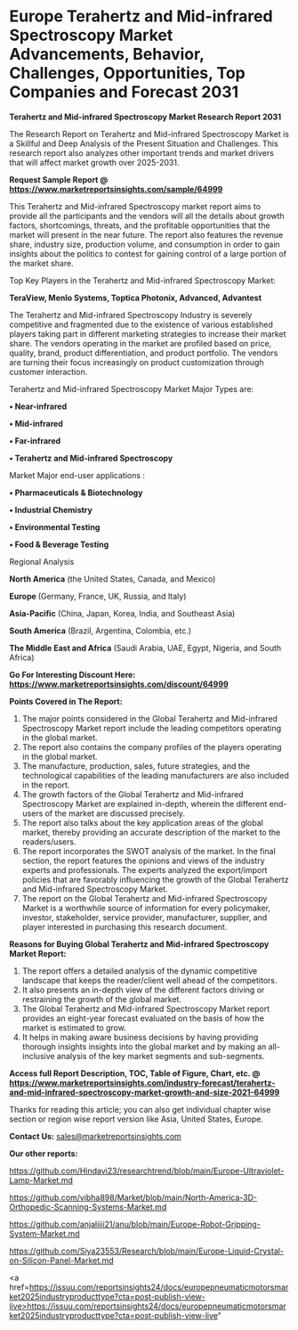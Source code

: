 # Europe Terahertz and Mid-infrared Spectroscopy Market Advancements, Behavior, Challenges, Opportunities, Top Companies and Forecast 2031

<strong>Terahertz and Mid-infrared Spectroscopy Market Research Report 2031</strong>

The Research Report on Terahertz and Mid-infrared Spectroscopy Market is a Skillful and Deep Analysis of the Present Situation and Challenges. This research report also analyzes other important trends and market drivers that will affect market growth over 2025-2031.

<strong>Request Sample Report @ <a href=https://www.marketreportsinsights.com/sample/64999>https://www.marketreportsinsights.com/sample/64999</a></strong>

This Terahertz and Mid-infrared Spectroscopy market report aims to provide all the participants and the vendors will all the details about growth factors, shortcomings, threats, and the profitable opportunities that the market will present in the near future. The report also features the revenue share, industry size, production volume, and consumption in order to gain insights about the politics to contest for gaining control of a large portion of the market share.

Top Key Players in the Terahertz and Mid-infrared Spectroscopy Market:

<strong>TeraView, Menlo Systems, Toptica Photonix, Advanced, Advantest</strong>

The Terahertz and Mid-infrared Spectroscopy Industry is severely competitive and fragmented due to the existence of various established players taking part in different marketing strategies to increase their market share. The vendors operating in the market are profiled based on price, quality, brand, product differentiation, and product portfolio. The vendors are turning their focus increasingly on product customization through customer interaction.

Terahertz and Mid-infrared Spectroscopy Market Major Types are:

<strong>• Near-infrared

• Mid-infrared

• Far-infrared

• Terahertz and Mid-infrared Spectroscopy</strong>

Market Major end-user applications :

<strong>• Pharmaceuticals & Biotechnology

• Industrial Chemistry

• Environmental Testing

• Food & Beverage Testing</strong>

Regional Analysis

</u><strong><b>North America</b></strong> (the United States, Canada, and Mexico)

<strong><b>Europe </b></strong>(Germany, France, UK, Russia, and Italy)

<strong><b>Asia-Pacific</b></strong> (China, Japan, Korea, India, and Southeast Asia)

<strong><b>South America</b></strong> (Brazil, Argentina, Colombia, etc.)

<strong><b>The Middle East and Africa</b></strong> (Saudi Arabia, UAE, Egypt, Nigeria, and South Africa)

<strong>Go For Interesting Discount Here: <a href=https://www.marketreportsinsights.com/discount/64999>https://www.marketreportsinsights.com/discount/64999</a></strong>

<strong>Points Covered in The Report:</strong>
<ol>
  <li>The major points considered in the Global Terahertz and Mid-infrared Spectroscopy Market report include the leading competitors operating in the global market.</li>
  <li>The report also contains the company profiles of the players operating in the global market.</li>
  <li>The manufacture, production, sales, future strategies, and the technological capabilities of the leading manufacturers are also included in the report.</li>
  <li>The growth factors of the Global Terahertz and Mid-infrared Spectroscopy Market are explained in-depth, wherein the different end-users of the market are discussed precisely.</li>
  <li>The report also talks about the key application areas of the global market, thereby providing an accurate description of the market to the readers/users.</li>
  <li>The report incorporates the SWOT analysis of the market. In the final section, the report features the opinions and views of the industry experts and professionals. The experts analyzed the export/import policies that are favorably influencing the growth of the Global Terahertz and Mid-infrared Spectroscopy Market.</li>
  <li>The report on the Global Terahertz and Mid-infrared Spectroscopy Market is a worthwhile source of information for every policymaker, investor, stakeholder, service provider, manufacturer, supplier, and player interested in purchasing this research document.</li>
</ol>
<strong>Reasons for Buying Global Terahertz and Mid-infrared Spectroscopy Market Report:</strong>

<ol>
  <li>The report offers a detailed analysis of the dynamic competitive landscape that keeps the reader/client well ahead of the competitors.</li>
  <li>It also presents an in-depth view of the different factors driving or restraining the growth of the global market.</li>
  <li>The Global Terahertz and Mid-infrared Spectroscopy Market report provides an eight-year forecast evaluated on the basis of how the market is estimated to grow.</li>
  <li>It helps in making aware business decisions by having providing thorough insights insights into the global market and by making an all-inclusive analysis of the key market segments and sub-segments.</li>
</ol>
<strong>Access full Report Description, TOC, Table of Figure, Chart, etc. @ <a href=https://www.marketreportsinsights.com/industry-forecast/terahertz-and-mid-infrared-spectroscopy-market-growth-and-size-2021-64999>https://www.marketreportsinsights.com/industry-forecast/terahertz-and-mid-infrared-spectroscopy-market-growth-and-size-2021-64999</a></strong>


Thanks for reading this article; you can also get individual chapter wise section or region wise report version like Asia, United States, Europe.

<strong>Contact Us:</strong>
sales@marketreportsinsights.com

<strong>Our other reports:</strong>

<a href=https://github.com/Hindavi23/researchtrend/blob/main/Europe-Ultraviolet-Lamp-Market.md>https://github.com/Hindavi23/researchtrend/blob/main/Europe-Ultraviolet-Lamp-Market.md</a>

<a href=https://github.com/vibha898/Market/blob/main/North-America-3D-Orthopedic-Scanning-Systems-Market.md>https://github.com/vibha898/Market/blob/main/North-America-3D-Orthopedic-Scanning-Systems-Market.md</a>

<a href=https://github.com/anjaliiii21/anu/blob/main/Europe-Robot-Gripping-System-Market.md>https://github.com/anjaliiii21/anu/blob/main/Europe-Robot-Gripping-System-Market.md</a>

<a href=https://github.com/Siya23553/Research/blob/main/Europe-Liquid-Crystal-on-Silicon-Panel-Market.md>https://github.com/Siya23553/Research/blob/main/Europe-Liquid-Crystal-on-Silicon-Panel-Market.md</a>

<a href=https://issuu.com/reportsinsights24/docs/europepneumaticmotorsmarket2025industryproducttype?cta=post-publish-view-live>https://issuu.com/reportsinsights24/docs/europepneumaticmotorsmarket2025industryproducttype?cta=post-publish-view-live</a>"
